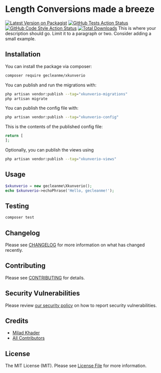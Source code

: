 # Length Conversions made a breeze

[![Latest Version on Packagist](https://img.shields.io/packagist/v/gecleanme/xkunverio.svg?style=flat-square)](https://packagist.org/packages/gecleanme/xkunverio)
[![GitHub Tests Action Status](https://img.shields.io/github/actions/workflow/status/gecleanme/xkunverio/run-tests.yml?branch=main&label=tests&style=flat-square)](https://github.com/gecleanme/xkunverio/actions?query=workflow%3Arun-tests+branch%3Amain)
[![GitHub Code Style Action Status](https://img.shields.io/github/actions/workflow/status/gecleanme/xkunverio/fix-php-code-style-issues.yml?branch=main&label=code%20style&style=flat-square)](https://github.com/gecleanme/xkunverio/actions?query=workflow%3A"Fix+PHP+code+style+issues"+branch%3Amain)
[![Total Downloads](https://img.shields.io/packagist/dt/gecleanme/xkunverio.svg?style=flat-square)](https://packagist.org/packages/gecleanme/xkunverio)
This is where your description should go. Limit it to a paragraph or two. Consider adding a small example.

## Installation

You can install the package via composer:

```bash
composer require gecleanme/xkunverio
```

You can publish and run the migrations with:

```bash
php artisan vendor:publish --tag="xkunverio-migrations"
php artisan migrate
```

You can publish the config file with:

```bash
php artisan vendor:publish --tag="xkunverio-config"
```

This is the contents of the published config file:

```php
return [
];
```

Optionally, you can publish the views using

```bash
php artisan vendor:publish --tag="xkunverio-views"
```

## Usage
 
```php
$xkunverio = new gecleanme\Xkunverio();
echo $xkunverio->echoPhrase('Hello, gecleanme!');
```

## Testing

```bash
composer test
```

## Changelog

Please see [CHANGELOG](CHANGELOG.md) for more information on what has changed recently.

## Contributing

Please see [CONTRIBUTING](CONTRIBUTING.md) for details.

## Security Vulnerabilities

Please review [our security policy](../../security/policy) on how to report security vulnerabilities.

## Credits

- [Milad Khader](https://github.com/gecleanme)
- [All Contributors](../../contributors)

## License

The MIT License (MIT). Please see [License File](LICENSE.md) for more information.
